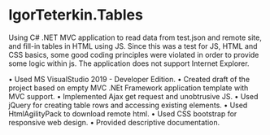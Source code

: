 # IgorTeterkin.Tables
Using C# .NET MVC application to read data from test.json and remote site, and fill-in tables in HTML using JS.
Since this was a test for JS, HTML and CSS basics, some good coding principles were violated in order to provide some logic within js. 
The application does not support Internet Explorer.

• Used MS VisualStudio 2019 - Developer Edition. 
• Created draft of the project based on empty MVC .NEt Framework application template with MVC support.
• Implemented Ajax get request and unobtrusive JS.
• Used jQuery for creating table rows and accessing existing elements.
• Used HtmlAgilityPack to download remote html.
• Used CSS bootstrap for responsive web design.
• Provided descriptive documentation.

